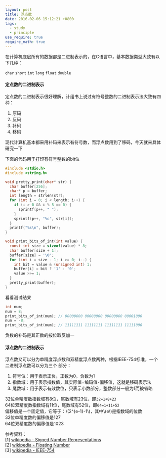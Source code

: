```yaml
---
layout: post
title: 浮点数
date: 2016-02-06 15:12:21 +0800
tags:
  - study
  - principle
use_require: true
require_math: true
---
```


在计算机底层所有的数据都是二进制表示的，在C语言中，基本数据类型大致有以下几种：

`char` `short` `int` `long` `float` `double`

#### 定点数的二进制表示

定点数的二进制表示很好理解，计组书上说过有符号整数的二进制表示法大致有四种：

1. 原码
2. 反码
3. 补码
4. 移码

现代计算机基本都采用补码来表示有符号数，而浮点数用到了移码，今天就来具体研究一下

下面的代码用于打印有符号整数的bit位

```c
#include <stdio.h>
#include <string.h>

void pretty_print(char* str) {
  char buffer[256];
  char* p = buffer;
  int length = strlen(str);
  for (int i = 0; i < length; i++) {
    if (i > 0 && i % 8 == 0) {
      sprintf(p++, " ");
    }
    sprintf(p++, "%c", str[i]);
  }
  printf("%s\n", buffer);
}

void print_bits_of_int(int value) {
  const int size = sizeof(value) * 8;
  char buffer[size + 1];
  buffer[size] = '\0';
  for (int i = size - 1; i >= 0; i--) {
    int bit = value & (unsigned int) 1;
    buffer[i] = bit ? '1' : '0';
    value >>= 1;
  }
  pretty_print(buffer);
}
```

看看测试结果

```c
int num;
num = 8;
print_bits_of_int(num); // 00000000 00000000 00000000 00001000
num = -8;
print_bits_of_int(num); // 11111111 11111111 11111111 11111000
```

负数的补码是其正数的按位取反加一

#### 浮点数的二进制表示

浮点数又可以分为单精度浮点数和双精度浮点数两种，根据IEEE-754标准，一个二进制浮点数可以分为三个
部分：

1. 符号位：用于表示正负，正数为0，负数为1
2. 指数域：用于表示指数值，其实际值=编码值-偏移值，这就是移码表示法
3. 尾数域：用于表示有效数位，只表示小数部分，整数部分一般为1而被省略

32位单精度数指数域有8位，尾数域有23位，即`32=1+8+23`  
64位双精度数指数域有11位，尾数域有52位，即`64=1+11+52`  
偏移值是一个固定值，它等于：\\(2^{e-1}-1\\)，其中\\(e\\)是指数域的位数  
32位单精度数的偏移值是127  
64位双精度数的偏移值是1023  

参考资料：  
[1] [wikipedia - Signed Number Representations](https://en.wikipedia.org/wiki/Signed_number_representations)  
[2] [wikipedia - Floating Number](https://en.wikipedia.org/wiki/Floating-point_arithmetic)  
[3] [wikipedia - IEEE-754](https://en.wikipedia.org/wiki/IEEE_754)  
